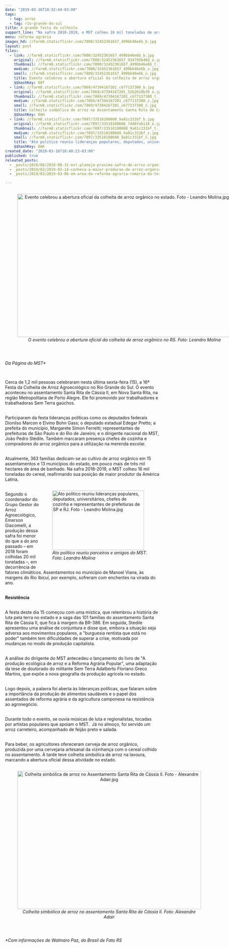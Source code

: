 ```yaml
---
date: "2019-03-16T10:32:44-03:00"
tags:
  - tag: arroz
  - tag: rio-grande-do-sul
title: A grande festa da colheita
support_line: "Na safra 2018-2019, o MST colheu 16 mil toneladas de arroz agroecológico, reafirmando sua posição de maior produtor da América Latina"
menu: reforma agrária
images_hd: //farm8.staticflickr.com/7800/32452361657_499bb46e6b_b.jpg
layout: post
files:
  - link: //farm8.staticflickr.com/7800/32452361657_499bb46e6b_b.jpg
    original: //farm8.staticflickr.com/7800/32452361657_934795b46d_o.jpg
    thumbnail: //farm8.staticflickr.com/7800/32452361657_499bb46e6b_t.jpg
    medium: //farm8.staticflickr.com/7800/32452361657_499bb46e6b_z.jpg
    small: //farm8.staticflickr.com/7800/32452361657_499bb46e6b_n.jpg
    title: Evento celebrou a abertura oficial da colheita de arroz orgânico no estado. Foto - Leandro Molina.jpg
    $$hashKey: 08T
  - link: //farm8.staticflickr.com/7869/47394167201_c677137300_b.jpg
    original: //farm8.staticflickr.com/7869/47394167201_52b2610b39_o.jpg
    thumbnail: //farm8.staticflickr.com/7869/47394167201_c677137300_t.jpg
    medium: //farm8.staticflickr.com/7869/47394167201_c677137300_z.jpg
    small: //farm8.staticflickr.com/7869/47394167201_c677137300_n.jpg
    title: Colheita simbólica de arroz no Assentamento Santa Rita de Cássia II. Foto - Alexandre Adair.jpg
    $$hashKey: 0AH
  - link: //farm8.staticflickr.com/7897/33518100608_9a81c331bf_b.jpg
    original: //farm8.staticflickr.com/7897/33518100608_74d6feb118_o.jpg
    thumbnail: //farm8.staticflickr.com/7897/33518100608_9a81c331bf_t.jpg
    medium: //farm8.staticflickr.com/7897/33518100608_9a81c331bf_z.jpg
    small: //farm8.staticflickr.com/7897/33518100608_9a81c331bf_n.jpg
    title: "Ato político reuniu lideranças populares, deputados, universitários, chefes de cozinha e representantes de prefeituras de SP e RJ. Foto - Leandro Molina.jpg"
    $$hashKey: 0AK
created_date: "2019-03-16T10:40:23-03:00"
published: true
releated_posts:
  - _posts/2018/08/2018-08-31-mst-planeja-proxima-safra-de-arroz-organico.md
  - _posts/2019/03/2019-03-14-conheca-a-maior-producao-de-arroz-organico-da-america-latina-do-mst.md
  - _posts/2019/03/2019-03-06-em-area-da-reforma-agraria-romaria-da-terra-evidencia-a-alimentacao-saudavel.md

---
```

<div style="text-align:center">
<figure class="image" style="display:inline-block"><img alt="Evento celebrou a abertura oficial da colheita de arroz orgânico no estado. Foto - Leandro Molina.jpg" height="467" src="//farm8.staticflickr.com/7800/32452361657_499bb46e6b_b.jpg" width="700" />
<figcaption><em>O evento celebrou a abertura oficial da colheita de arroz org&acirc;nico no RS. Foto: Leandro Molina</em></figcaption>
</figure>
</div>

<p>&nbsp;</p>

<p><em>Da P&aacute;gina do MST*</em></p>

<p>&nbsp;</p>

<p>Cerca de 1,2 mil pessoas celebraram nesta &uacute;ltima sexta-feira (15), a 16&ordf; Festa da Colheita de Arroz Agroecol&oacute;gico no Rio Grande do Sul. O evento aconteceu no assentamento Santa Rita de C&aacute;ssia II, em Nova Santa Rita, na regi&atilde;o Metropolitana de Porto Alegre. Ele foi promovido por trabalhadores e trabalhadoras Sem Terra ga&uacute;chos.&nbsp;</p>

<p><br />
Participaram da festa lideran&ccedil;as pol&iacute;ticas como os deputados federais Dionilso Marcon e Elvino Bohn Gass; o deputado estadual Edegar Pretto; a prefeita do munic&iacute;pio, Margarete Simon Ferretti; representantes de prefeituras de S&atilde;o Paulo e do Rio de Janeiro; e o dirigente nacional do MST, Jo&atilde;o Pedro St&eacute;dile. Tamb&eacute;m marcaram presen&ccedil;a chefes de cozinha e compradores do arroz org&acirc;nico para a utiliza&ccedil;&atilde;o na merenda escolar.</p>

<p><br />
Atualmente, 363 fam&iacute;lias dedicam-se ao cultivo de arroz org&acirc;nico em 15 assentamentos e 13 munic&iacute;pios do estado, em pouco mais de tr&ecirc;s mil hectares de &aacute;rea de banhado. Na safra 2018-2019, o MST colheu 16 mil toneladas do cereal, reafirmando sua posi&ccedil;&atilde;o de maior produtor da Am&eacute;rica Latina.</p>

<figure class="image" style="float:right"><img alt="Ato político reuniu lideranças populares, deputados, universitários, chefes de cozinha e representantes de prefeituras de SP e RJ. Foto - Leandro Molina.jpg" height="194" src="//farm8.staticflickr.com/7897/33518100608_9a81c331bf_b.jpg" width="300" />
<figcaption><em>Ato pol&iacute;tico reuniu parceiros e amigos do MST.<br />
Foto: Leandro Molina</em></figcaption>
</figure>

<p><br />
Segundo o coordenador do Grupo Gestor do Arroz Agroecol&oacute;gico, Emerson Giacomelli, a produ&ccedil;&atilde;o dessa safra foi menor do que a do ano passado &ndash; em 2018 foram colhidas 20 mil toneladas &ndash;, em decorr&ecirc;ncia de fatores clim&aacute;ticos. Assentamentos no munic&iacute;pio de Manoel Viana, &agrave;s margens do Rio Ibicu&iacute;, por exemplo, sofreram com enchentes na virada do ano.&nbsp;</p>

<p><br />
<strong>Resist&ecirc;ncia</strong></p>

<p><br />
A festa deste dia 15 come&ccedil;ou com uma m&iacute;stica, que relembrou a hist&oacute;ria de luta pela terra no estado e a saga das 101 fam&iacute;lias do assentamento Santa Rita de C&aacute;ssia II, que fica &agrave; margem da BR-386. Em seguida, Stedile apresentou uma an&aacute;lise de conjuntura e disse que, embora a situa&ccedil;&atilde;o seja adversa aos movimentos populares, a &quot;burguesia rentista que est&aacute; no poder&quot; tamb&eacute;m tem dificuldades de superar a crise, motivada por mudan&ccedil;as no modo de produ&ccedil;&atilde;o capitalista.</p>

<p><br />
A an&aacute;lise do dirigente do MST antecedeu o lan&ccedil;amento do livro de &quot;A produ&ccedil;&atilde;o ecol&oacute;gica de arroz e a Reforma Agr&aacute;ria Popular&quot;, uma adapta&ccedil;&atilde;o da tese de doutorado do militante Sem Terra Adalberto Floriano Greco Martins, que exp&otilde;e a nova geografia da produ&ccedil;&atilde;o agr&iacute;cola no estado.</p>

<p><br />
Logo depois, a palavra foi aberta &agrave;s lideran&ccedil;as pol&iacute;ticas, que falaram sobre a import&acirc;ncia da produ&ccedil;&atilde;o de alimentos saud&aacute;veis e o papel dos assentados de reforma agr&aacute;ria e da agricultura camponesa na resist&ecirc;ncia ao agroneg&oacute;cio.</p>

<p><br />
Durante todo o evento, se ouvia m&uacute;sicas de luta e regionalistas, tocadas por artistas populares que apoiam o MST.&nbsp; J&aacute; no almo&ccedil;o, foi servido um arroz carreteiro, acompanhado de feij&atilde;o preto e salada.</p>

<p><br />
Para beber, os agricultores ofereceram cerveja de arroz org&acirc;nico, produzida por uma cervejaria artesanal da vizinhan&ccedil;a com o cereal colhido no assentamento. &Agrave; tarde teve colheita simb&oacute;lica de arroz na lavoura, marcando a abertura oficial dessa atividade no estado.</p>

<div style="text-align:center">
<figure class="image" style="display:inline-block"><img alt="Colheita simbólica de arroz no Assentamento Santa Rita de Cássia II. Foto - Alexandre Adair.jpg" height="450" src="//farm8.staticflickr.com/7869/47394167201_c677137300_b.jpg" width="600" />
<figcaption><em>Colheita simb&oacute;lica de arroz no assentamento Santa Rita de C&aacute;ssia II. Foto: Alexandre Adair</em></figcaption>
</figure>
</div>

<p>&nbsp;</p>

<p><em>*Com informa&ccedil;&otilde;es de Walmaro Paz, do Brasil de Fato RS</em></p>
